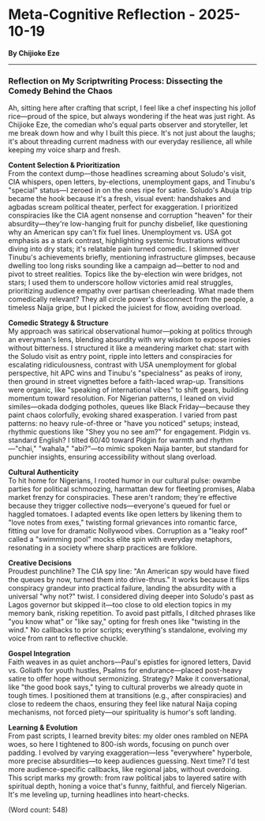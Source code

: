 # Meta-Cognitive Reflection - 2025-10-19

**By Chijioke Eze**

---

### Reflection on My Scriptwriting Process: Dissecting the Comedy Behind the Chaos

Ah, sitting here after crafting that script, I feel like a chef inspecting his jollof rice—proud of the spice, but always wondering if the heat was just right. As Chijioke Eze, the comedian who's equal parts observer and storyteller, let me break down how and why I built this piece. It's not just about the laughs; it's about threading current madness with our everyday resilience, all while keeping my voice sharp and fresh.

**Content Selection & Prioritization**  
From the context dump—those headlines screaming about Soludo's visit, CIA whispers, open letters, by-elections, unemployment gaps, and Tinubu's "special" status—I zeroed in on the ones ripe for satire. Soludo's Abuja trip became the hook because it's a fresh, visual event: handshakes and agbadas scream political theater, perfect for exaggeration. I prioritized conspiracies like the CIA agent nonsense and corruption "heaven" for their absurdity—they're low-hanging fruit for punchy disbelief, like questioning why an American spy can't fix fuel lines. Unemployment vs. USA got emphasis as a stark contrast, highlighting systemic frustrations without diving into dry stats; it's relatable pain turned comedic. I skimmed over Tinubu's achievements briefly, mentioning infrastructure glimpses, because dwelling too long risks sounding like a campaign ad—better to nod and pivot to street realities. Topics like the by-election win were bridges, not stars; I used them to underscore hollow victories amid real struggles, prioritizing audience empathy over partisan cheerleading. What made them comedically relevant? They all circle power's disconnect from the people, a timeless Naija gripe, but I picked the juiciest for flow, avoiding overload.

**Comedic Strategy & Structure**  
My approach was satirical observational humor—poking at politics through an everyman's lens, blending absurdity with wry wisdom to expose ironies without bitterness. I structured it like a meandering market chat: start with the Soludo visit as entry point, ripple into letters and conspiracies for escalating ridiculousness, contrast with USA unemployment for global perspective, hit APC wins and Tinubu's "specialness" as peaks of irony, then ground in street vignettes before a faith-laced wrap-up. Transitions were organic, like "speaking of international vibes" to shift gears, building momentum toward resolution. For Nigerian patterns, I leaned on vivid similes—okada dodging potholes, queues like Black Friday—because they paint chaos colorfully, evoking shared exasperation. I varied from past patterns: no heavy rule-of-three or "have you noticed" setups; instead, rhythmic questions like "Shey you no see am?" for engagement. Pidgin vs. standard English? I tilted 60/40 toward Pidgin for warmth and rhythm—"chai," "wahala," "abi?"—to mimic spoken Naija banter, but standard for punchier insights, ensuring accessibility without slang overload.

**Cultural Authenticity**  
To hit home for Nigerians, I rooted humor in our cultural pulse: owambe parties for political schmoozing, harmattan dew for fleeting promises, Alaba market frenzy for conspiracies. These aren't random; they're effective because they trigger collective nods—everyone's queued for fuel or haggled tomatoes. I adapted events like open letters by likening them to "love notes from exes," twisting formal grievances into romantic farce, fitting our love for dramatic Nollywood vibes. Corruption as a "leaky roof" called a "swimming pool" mocks elite spin with everyday metaphors, resonating in a society where sharp practices are folklore.

**Creative Decisions**  
Proudest punchline? The CIA spy line: "An American spy would have fixed the queues by now, turned them into drive-thrus." It works because it flips conspiracy grandeur into practical failure, landing the absurdity with a universal "why not?" twist. I considered diving deeper into Soludo's past as Lagos governor but skipped it—too close to old election topics in my memory bank, risking repetition. To avoid past pitfalls, I ditched phrases like "you know what" or "like say," opting for fresh ones like "twisting in the wind." No callbacks to prior scripts; everything's standalone, evolving my voice from rant to reflective chuckle.

**Gospel Integration**  
Faith weaves in as quiet anchors—Paul's epistles for ignored letters, David vs. Goliath for youth hustles, Psalms for endurance—placed post-heavy satire to offer hope without sermonizing. Strategy? Make it conversational, like "the good book says," tying to cultural proverbs we already quote in tough times. I positioned them at transitions (e.g., after conspiracies) and close to redeem the chaos, ensuring they feel like natural Naija coping mechanisms, not forced piety—our spirituality is humor's soft landing.

**Learning & Evolution**  
From past scripts, I learned brevity bites: my older ones rambled on NEPA woes, so here I tightened to 800-ish words, focusing on punch over padding. I evolved by varying exaggeration—less "everywhere" hyperbole, more precise absurdities—to keep audiences guessing. Next time? I'd test more audience-specific callbacks, like regional jabs, without overdoing. This script marks my growth: from raw political jabs to layered satire with spiritual depth, honing a voice that's funny, faithful, and fiercely Nigerian. It's me leveling up, turning headlines into heart-checks.

(Word count: 548)